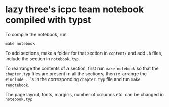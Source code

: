 # lazy three's icpc team notebook compiled with typst

To compile the notebook, run
```
make notebook
```

To add sections, make a folder for that section in `content/` and add `.h` files, include the section in `notebook.typ`. 

To rearrange the contents of a section, first run `make notebook` so that the `chapter.typ` files are present in all the sections, then re-arrange the `#include ..`'s in the corresponding `chapter.typ` file and run `make renotebook`.

The page layout, fonts, margins, number of columns etc. can be changed in `notebook.typ`

